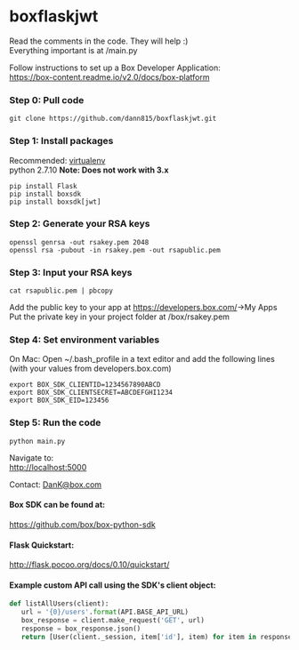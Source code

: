 # boxflaskjwt
Read the comments in the code.  They will help :)  
Everything important is at /main.py  

Follow instructions to set up a Box Developer Application:  
<https://box-content.readme.io/v2.0/docs/box-platform>  



### Step 0: Pull code  
```
git clone https://github.com/dann815/boxflaskjwt.git  
```

### Step 1: Install packages   
Recommended: [virtualenv](http://docs.python-guide.org/en/latest/dev/virtualenvs/)  
python 2.7.10  **Note: Does not work with 3.x**  
```
pip install Flask   
pip install boxsdk    
pip install boxsdk[jwt]  
```

### Step 2: Generate your RSA keys  
```
openssl genrsa -out rsakey.pem 2048  
openssl rsa -pubout -in rsakey.pem -out rsapublic.pem  
```

### Step 3: Input your RSA keys  
```
cat rsapublic.pem | pbcopy  
```
Add the public key to your app at <https://developers.box.com/>->My Apps  
Put the private key in your project folder at /box/rsakey.pem  

### Step 4: Set environment variables  
On Mac: Open ~/.bash_profile in a text editor and add the following lines (with your values from developers.box.com)  
```
export BOX_SDK_CLIENTID=1234567890ABCD  
export BOX_SDK_CLIENTSECRET=ABCDEFGHI1234  
export BOX_SDK_EID=123456  
```

### Step 5: Run the code  
```
python main.py  
```
Navigate to:  
<http://localhost:5000> 


  
Contact: DanK@box.com  
  
  
  
#### Box SDK can be found at:  
https://github.com/box/box-python-sdk  

#### Flask Quickstart:  
<http://flask.pocoo.org/docs/0.10/quickstart/>  

#### Example custom API call using the SDK's client object:  
 ```python
 def listAllUsers(client):
    url = '{0}/users'.format(API.BASE_API_URL)
    box_response = client.make_request('GET', url)
    response = box_response.json()
    return [User(client._session, item['id'], item) for item in response['entries']]
```
